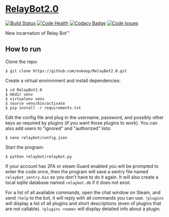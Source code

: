 # [RelayBot2.0](http://bot.gumblert.tech/)
[![Build Status](https://travis-ci.org/nukeop/RelayBot2.0.svg?branch=master)](https://travis-ci.org/nukeop/RelayBot2.0) [![Code Health](https://landscape.io/github/nukeop/RelayBot2.0/master/landscape.svg?style=flat)](https://landscape.io/github/nukeop/RelayBot2.0/master) [![Codacy Badge](https://api.codacy.com/project/badge/Grade/82440b8ba7c64ad2912e57f1680ed1e0)](https://www.codacy.com/app/alsw/RelayBot2-0?utm_source=github.com&amp;utm_medium=referral&amp;utm_content=nukeop/RelayBot2.0&amp;utm_campaign=Badge_Grade) [![Code Issues](https://www.quantifiedcode.com/api/v1/project/0dbd87e771ad485da35be8621c4edbfe/badge.svg)](https://www.quantifiedcode.com/app/project/0dbd87e771ad485da35be8621c4edbfe) 


New incarnation of Relay Bot™

## How to run

Clone the repo:

`$ git clone https://github.com/nukeop/RelayBot2.0.git`

Create a virtual environment and install dependencies:

```
$ cd RelayBot2.0
$ mkdir venv
$ virtualenv venv
$ source venv/bin/activate
$ pip install -r requirements.txt
```

Edit the config file and plug in the username, password, and possibly other keys as required by plugins (if you want those plugins to work). You can also add users to "ignored" and "authorized" lists:

`$ nano relaybot/config.json`

Start the program:

`$ python relaybot/relaybot.py`

If your account has 2FA or steam Guard enabled you will be prompted to enter the code once, then the program will save a sentry file named `relaybot_sentry.bin` so you don't have to do it again. It will also create a local sqlite database named `relaybot.db` if it does not exist.

For a list of all available commands, open the chat window on Steam, and send `!help` to the bot, it will reply with all commands you can use. `!plugins` will display a list of all plugins and short descriptions (even of plugins that are not callable). `!plugins <name>` will display detailed info about a plugin.
